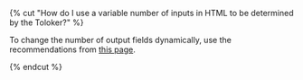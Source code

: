 {% cut "How do I use a variable number of inputs in HTML to be determined by the Toloker?" %}

To change the number of output fields dynamically, use the recommendations from [this page](../../../../guide/concepts/t-components/helpers.md).

{% endcut %}